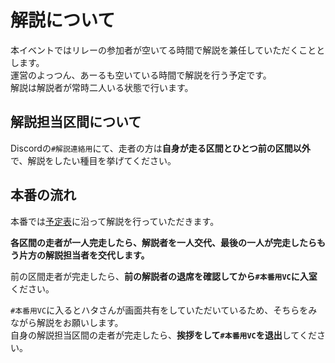 # 解説について

本イベントではリレーの参加者が空いてる時間で解説を兼任していただくこととします。  
運営のよっつん、あーるも空いている時間で解説を行う予定です。  
解説は解説者が常時二人いる状態で行います。

## 解説担当区間について

Discordの`#解説連絡用`にて、走者の方は**自身が走る区間とひとつ前の区間以外**で、解説をしたい種目を挙げてください。

## 本番の流れ

本番では[予定表](https://docs.google.com/spreadsheets/d/1BputkQdBN7VJ4kNHqjxWriMUxed00lDNPYu5O3spZdI/edit#gid=0)に沿って解説を行っていただきます。  

**各区間の走者が一人完走したら、解説者を一人交代、最後の一人が完走したらもう片方の解説担当者を交代します。**

前の区間走者が完走したら、**前の解説者の退席を確認してから`#本番用VC`に入室**ください。

`#本番用VC`に入るとハタさんが画面共有をしていただいているため、そちらをみながら解説をお願いします。  
自身の解説担当区間の走者が完走したら、**挨拶をして`#本番用VC`を退出**してください。
